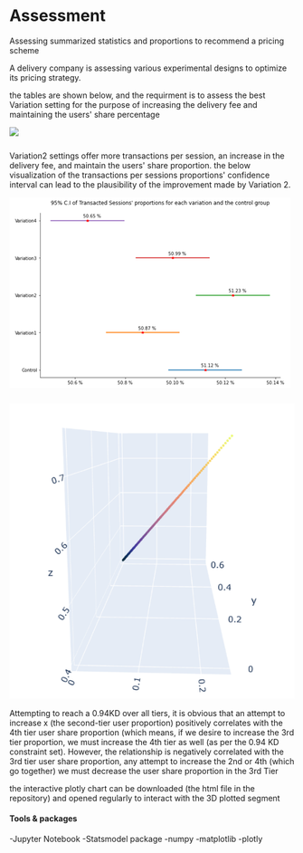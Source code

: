 # Assessment
Assessing summarized statistics and proportions to recommend a pricing scheme 



A delivery company is assessing various experimental designs to optimize its pricing strategy. 

the tables are shown below, and the requirment is to assess the best Variation setting for the purpose of increasing the delivery fee and maintaining the users' share percentage

![](https://github.com/SAB4891/Assessment-/blob/e38a41739bad67a7e74405bf200e9f0b003e9e80/tables.png)

#####
Variation2 settings offer more transactions per session, an increase in the delivery fee, and maintain the users' share proportion. the below visualization of the transactions per sessions proportions' confidence interval can lead to the plausibility of the improvement made by Variation 2. 

![](https://github.com/SAB4891/Assessment/blob/82438ce2d8bf148f862b079ce63e7720045a877b/confidence_intervals.png)



#####

![](https://github.com/SAB4891/Assessment/blob/main/TiersProportions.png)

Attempting to reach a 0.94KD over all tiers, it is obvious that an attempt to increase x (the second-tier user proportion) positively correlates with the 4th tier user share proportion (which means, if we desire to increase the 3rd tier proportion, we must increase the 4th tier as well (as per the 0.94 KD constraint set). However, the relationship is negatively correlated with the 3rd tier user share proportion, any attempt to increase the 2nd or 4th (which go together) we must decrease the user share proportion in the 3rd Tier


the interactive plotly chart can be downloaded (the html file in the repository) and opened regularly to interact with the 3D plotted segment 

<html>
<head>
    <script src="https://cdn.plot.ly/plotly-latest.min.js"></script>
</head>
<body>
    <div id='divPlotly'></div>
    <script>
        var plotly_data = {"data":[{"marker":{"color":[0.4,0.4036363636363637,0.40727272727272723,0.4109090909090909,0.41454545454545466,0.4181818181818182,0.42181818181818187,0.4254545454545454,0.4290909090909091,0.43272727272727274,0.4363636363636364,0.44000000000000006,0.4436363636363637,0.44727272727272727,0.4509090909090909,0.4545454545454546,0.45818181818181813,0.4618181818181818,0.46545454545454545,0.4690909090909091,0.4727272727272728,0.47636363636363643,0.48,0.48363636363636364,0.48727272727272725,0.49090909090909096,0.4945454545454546,0.4981818181818182,0.5018181818181818,0.5054545454545455,0.509090909090909,0.5127272727272727,0.5163636363636364,0.52,0.5236363636363637,0.5272727272727273,0.530909090909091,0.5345454545454545,0.5381818181818181,0.5418181818181819,0.5454545454545455,0.5490909090909091,0.5527272727272727,0.5563636363636364,0.56,0.5636363636363636,0.5672727272727273,0.570909090909091,0.5745454545454546,0.5781818181818182,0.5818181818181818,0.5854545454545454,0.5890909090909091,0.5927272727272728,0.5963636363636364,0.6000000000000001,0.6036363636363636,0.6072727272727273,0.6109090909090908,0.6145454545454545,0.6181818181818182,0.6218181818181818,0.6254545454545455,0.6290909090909091,0.6327272727272728,0.6363636363636364,0.64,0.6436363636363637,0.6472727272727273,0.6509090909090909,0.6545454545454545,0.6581818181818182,0.6618181818181819,0.6654545454545455,0.6690909090909091,0.6727272727272727,0.6763636363636364,0.68,0.6836363636363636,0.6872727272727273,0.6909090909090909,0.6945454545454546,0.6981818181818182,0.7018181818181819,0.7054545454545456,0.7090909090909091,0.7127272727272728,0.7163636363636363,0.72,0.7236363636363636,0.7272727272727273,0.730909090909091,0.7345454545454546,0.7381818181818183,0.7418181818181818,0.7454545454545455,0.7490909090909091,0.7527272727272728,0.7563636363636365,0.76],"colorscale":[[0.0,"rgb(3, 35, 51)"],[0.09090909090909091,"rgb(13, 48, 100)"],[0.18181818181818182,"rgb(53, 50, 155)"],[0.2727272727272727,"rgb(93, 62, 153)"],[0.36363636363636365,"rgb(126, 77, 143)"],[0.45454545454545453,"rgb(158, 89, 135)"],[0.5454545454545454,"rgb(193, 100, 121)"],[0.6363636363636364,"rgb(225, 113, 97)"],[0.7272727272727273,"rgb(246, 139, 69)"],[0.8181818181818182,"rgb(251, 173, 60)"],[0.9090909090909091,"rgb(246, 211, 70)"],[1.0,"rgb(231, 250, 90)"]],"opacity":0.8,"size":2},"mode":"markers","text":["Tier 2 user share prportions","Tier 3 user share prportions","Tier 4 user share prportions"],"x":[0.0,0.0024242424242424242,0.0048484848484848485,0.007272727272727273,0.009696969696969697,0.012121212121212121,0.014545454545454545,0.016969696969696968,0.019393939393939394,0.02181818181818182,0.024242424242424242,0.026666666666666665,0.02909090909090909,0.03151515151515152,0.033939393939393936,0.03636363636363636,0.03878787878787879,0.041212121212121214,0.04363636363636364,0.04606060606060606,0.048484848484848485,0.05090909090909091,0.05333333333333333,0.055757575757575756,0.05818181818181818,0.06060606060606061,0.06303030303030303,0.06545454545454546,0.06787878787878787,0.0703030303030303,0.07272727272727272,0.07515151515151515,0.07757575757575758,0.08,0.08242424242424243,0.08484848484848485,0.08727272727272728,0.08969696969696969,0.09212121212121212,0.09454545454545454,0.09696969696969697,0.0993939393939394,0.10181818181818182,0.10424242424242425,0.10666666666666666,0.10909090909090909,0.11151515151515151,0.11393939393939394,0.11636363636363636,0.11878787878787879,0.12121212121212122,0.12363636363636364,0.12606060606060607,0.12848484848484848,0.13090909090909092,0.13333333333333333,0.13575757575757574,0.13818181818181818,0.1406060606060606,0.14303030303030304,0.14545454545454545,0.1478787878787879,0.1503030303030303,0.15272727272727274,0.15515151515151515,0.15757575757575756,0.16,0.16242424242424242,0.16484848484848486,0.16727272727272727,0.1696969696969697,0.17212121212121212,0.17454545454545456,0.17696969696969697,0.17939393939393938,0.18181818181818182,0.18424242424242424,0.18666666666666668,0.1890909090909091,0.19151515151515153,0.19393939393939394,0.19636363636363635,0.1987878787878788,0.2012121212121212,0.20363636363636364,0.20606060606060606,0.2084848484848485,0.2109090909090909,0.21333333333333332,0.21575757575757576,0.21818181818181817,0.2206060606060606,0.22303030303030302,0.22545454545454546,0.22787878787878788,0.23030303030303031,0.23272727272727273,0.23515151515151514,0.23757575757575758,0.24],"y":[0.6,0.5939393939393939,0.5878787878787879,0.5818181818181818,0.5757575757575757,0.5696969696969697,0.5636363636363636,0.5575757575757576,0.5515151515151515,0.5454545454545454,0.5393939393939393,0.5333333333333333,0.5272727272727272,0.5212121212121212,0.5151515151515151,0.509090909090909,0.503030303030303,0.49696969696969695,0.49090909090909085,0.48484848484848486,0.47878787878787876,0.47272727272727266,0.4666666666666667,0.4606060606060606,0.45454545454545453,0.4484848484848485,0.4424242424242424,0.43636363636363634,0.4303030303030303,0.4242424242424242,0.41818181818181815,0.4121212121212121,0.406060606060606,0.39999999999999997,0.3939393939393939,0.3878787878787878,0.3818181818181818,0.37575757575757573,0.3696969696969697,0.36363636363636365,0.35757575757575755,0.3515151515151515,0.3454545454545454,0.33939393939393936,0.3333333333333333,0.32727272727272727,0.32121212121212117,0.3151515151515151,0.3090909090909091,0.303030303030303,0.29696969696969694,0.2909090909090909,0.2848484848484848,0.2787878787878788,0.2727272727272727,0.26666666666666666,0.2606060606060606,0.2545454545454545,0.24848484848484848,0.24242424242424238,0.23636363636363633,0.23030303030303023,0.22424242424242424,0.21818181818181814,0.2121212121212121,0.20606060606060606,0.19999999999999996,0.19393939393939397,0.18787878787878787,0.18181818181818182,0.17575757575757572,0.16969696969696968,0.16363636363636358,0.15757575757575754,0.1515151515151515,0.1454545454545454,0.1393939393939394,0.1333333333333333,0.12727272727272726,0.12121212121212116,0.11515151515151512,0.10909090909090913,0.10303030303030303,0.09696969696969693,0.09090909090909083,0.08484848484848484,0.07878787878787874,0.07272727272727275,0.06666666666666665,0.06060606060606055,0.054545454545454564,0.048484848484848464,0.042424242424242364,0.036363636363636265,0.030303030303030276,0.024242424242424176,0.018181818181818188,0.012121212121212088,0.006060606060605989,0.0],"z":[0.4,0.4036363636363637,0.40727272727272723,0.4109090909090909,0.41454545454545466,0.4181818181818182,0.42181818181818187,0.4254545454545454,0.4290909090909091,0.43272727272727274,0.4363636363636364,0.44000000000000006,0.4436363636363637,0.44727272727272727,0.4509090909090909,0.4545454545454546,0.45818181818181813,0.4618181818181818,0.46545454545454545,0.4690909090909091,0.4727272727272728,0.47636363636363643,0.48,0.48363636363636364,0.48727272727272725,0.49090909090909096,0.4945454545454546,0.4981818181818182,0.5018181818181818,0.5054545454545455,0.509090909090909,0.5127272727272727,0.5163636363636364,0.52,0.5236363636363637,0.5272727272727273,0.530909090909091,0.5345454545454545,0.5381818181818181,0.5418181818181819,0.5454545454545455,0.5490909090909091,0.5527272727272727,0.5563636363636364,0.56,0.5636363636363636,0.5672727272727273,0.570909090909091,0.5745454545454546,0.5781818181818182,0.5818181818181818,0.5854545454545454,0.5890909090909091,0.5927272727272728,0.5963636363636364,0.6000000000000001,0.6036363636363636,0.6072727272727273,0.6109090909090908,0.6145454545454545,0.6181818181818182,0.6218181818181818,0.6254545454545455,0.6290909090909091,0.6327272727272728,0.6363636363636364,0.64,0.6436363636363637,0.6472727272727273,0.6509090909090909,0.6545454545454545,0.6581818181818182,0.6618181818181819,0.6654545454545455,0.6690909090909091,0.6727272727272727,0.6763636363636364,0.68,0.6836363636363636,0.6872727272727273,0.6909090909090909,0.6945454545454546,0.6981818181818182,0.7018181818181819,0.7054545454545456,0.7090909090909091,0.7127272727272728,0.7163636363636363,0.72,0.7236363636363636,0.7272727272727273,0.730909090909091,0.7345454545454546,0.7381818181818183,0.7418181818181818,0.7454545454545455,0.7490909090909091,0.7527272727272728,0.7563636363636365,0.76],"type":"scatter3d"}],"layout":{"template":{"data":{"histogram2dcontour":[{"type":"histogram2dcontour","colorbar":{"outlinewidth":0,"ticks":""},"colorscale":[[0.0,"#0d0887"],[0.1111111111111111,"#46039f"],[0.2222222222222222,"#7201a8"],[0.3333333333333333,"#9c179e"],[0.4444444444444444,"#bd3786"],[0.5555555555555556,"#d8576b"],[0.6666666666666666,"#ed7953"],[0.7777777777777778,"#fb9f3a"],[0.8888888888888888,"#fdca26"],[1.0,"#f0f921"]]}],"choropleth":[{"type":"choropleth","colorbar":{"outlinewidth":0,"ticks":""}}],"histogram2d":[{"type":"histogram2d","colorbar":{"outlinewidth":0,"ticks":""},"colorscale":[[0.0,"#0d0887"],[0.1111111111111111,"#46039f"],[0.2222222222222222,"#7201a8"],[0.3333333333333333,"#9c179e"],[0.4444444444444444,"#bd3786"],[0.5555555555555556,"#d8576b"],[0.6666666666666666,"#ed7953"],[0.7777777777777778,"#fb9f3a"],[0.8888888888888888,"#fdca26"],[1.0,"#f0f921"]]}],"heatmap":[{"type":"heatmap","colorbar":{"outlinewidth":0,"ticks":""},"colorscale":[[0.0,"#0d0887"],[0.1111111111111111,"#46039f"],[0.2222222222222222,"#7201a8"],[0.3333333333333333,"#9c179e"],[0.4444444444444444,"#bd3786"],[0.5555555555555556,"#d8576b"],[0.6666666666666666,"#ed7953"],[0.7777777777777778,"#fb9f3a"],[0.8888888888888888,"#fdca26"],[1.0,"#f0f921"]]}],"heatmapgl":[{"type":"heatmapgl","colorbar":{"outlinewidth":0,"ticks":""},"colorscale":[[0.0,"#0d0887"],[0.1111111111111111,"#46039f"],[0.2222222222222222,"#7201a8"],[0.3333333333333333,"#9c179e"],[0.4444444444444444,"#bd3786"],[0.5555555555555556,"#d8576b"],[0.6666666666666666,"#ed7953"],[0.7777777777777778,"#fb9f3a"],[0.8888888888888888,"#fdca26"],[1.0,"#f0f921"]]}],"contourcarpet":[{"type":"contourcarpet","colorbar":{"outlinewidth":0,"ticks":""}}],"contour":[{"type":"contour","colorbar":{"outlinewidth":0,"ticks":""},"colorscale":[[0.0,"#0d0887"],[0.1111111111111111,"#46039f"],[0.2222222222222222,"#7201a8"],[0.3333333333333333,"#9c179e"],[0.4444444444444444,"#bd3786"],[0.5555555555555556,"#d8576b"],[0.6666666666666666,"#ed7953"],[0.7777777777777778,"#fb9f3a"],[0.8888888888888888,"#fdca26"],[1.0,"#f0f921"]]}],"surface":[{"type":"surface","colorbar":{"outlinewidth":0,"ticks":""},"colorscale":[[0.0,"#0d0887"],[0.1111111111111111,"#46039f"],[0.2222222222222222,"#7201a8"],[0.3333333333333333,"#9c179e"],[0.4444444444444444,"#bd3786"],[0.5555555555555556,"#d8576b"],[0.6666666666666666,"#ed7953"],[0.7777777777777778,"#fb9f3a"],[0.8888888888888888,"#fdca26"],[1.0,"#f0f921"]]}],"mesh3d":[{"type":"mesh3d","colorbar":{"outlinewidth":0,"ticks":""}}],"scatter":[{"fillpattern":{"fillmode":"overlay","size":10,"solidity":0.2},"type":"scatter"}],"parcoords":[{"type":"parcoords","line":{"colorbar":{"outlinewidth":0,"ticks":""}}}],"scatterpolargl":[{"type":"scatterpolargl","marker":{"colorbar":{"outlinewidth":0,"ticks":""}}}],"bar":[{"error_x":{"color":"#2a3f5f"},"error_y":{"color":"#2a3f5f"},"marker":{"line":{"color":"#E5ECF6","width":0.5},"pattern":{"fillmode":"overlay","size":10,"solidity":0.2}},"type":"bar"}],"scattergeo":[{"type":"scattergeo","marker":{"colorbar":{"outlinewidth":0,"ticks":""}}}],"scatterpolar":[{"type":"scatterpolar","marker":{"colorbar":{"outlinewidth":0,"ticks":""}}}],"histogram":[{"marker":{"pattern":{"fillmode":"overlay","size":10,"solidity":0.2}},"type":"histogram"}],"scattergl":[{"type":"scattergl","marker":{"colorbar":{"outlinewidth":0,"ticks":""}}}],"scatter3d":[{"type":"scatter3d","line":{"colorbar":{"outlinewidth":0,"ticks":""}},"marker":{"colorbar":{"outlinewidth":0,"ticks":""}}}],"scattermapbox":[{"type":"scattermapbox","marker":{"colorbar":{"outlinewidth":0,"ticks":""}}}],"scatterternary":[{"type":"scatterternary","marker":{"colorbar":{"outlinewidth":0,"ticks":""}}}],"scattercarpet":[{"type":"scattercarpet","marker":{"colorbar":{"outlinewidth":0,"ticks":""}}}],"carpet":[{"aaxis":{"endlinecolor":"#2a3f5f","gridcolor":"white","linecolor":"white","minorgridcolor":"white","startlinecolor":"#2a3f5f"},"baxis":{"endlinecolor":"#2a3f5f","gridcolor":"white","linecolor":"white","minorgridcolor":"white","startlinecolor":"#2a3f5f"},"type":"carpet"}],"table":[{"cells":{"fill":{"color":"#EBF0F8"},"line":{"color":"white"}},"header":{"fill":{"color":"#C8D4E3"},"line":{"color":"white"}},"type":"table"}],"barpolar":[{"marker":{"line":{"color":"#E5ECF6","width":0.5},"pattern":{"fillmode":"overlay","size":10,"solidity":0.2}},"type":"barpolar"}],"pie":[{"automargin":true,"type":"pie"}]},"layout":{"autotypenumbers":"strict","colorway":["#636efa","#EF553B","#00cc96","#ab63fa","#FFA15A","#19d3f3","#FF6692","#B6E880","#FF97FF","#FECB52"],"font":{"color":"#2a3f5f"},"hovermode":"closest","hoverlabel":{"align":"left"},"paper_bgcolor":"white","plot_bgcolor":"#E5ECF6","polar":{"bgcolor":"#E5ECF6","angularaxis":{"gridcolor":"white","linecolor":"white","ticks":""},"radialaxis":{"gridcolor":"white","linecolor":"white","ticks":""}},"ternary":{"bgcolor":"#E5ECF6","aaxis":{"gridcolor":"white","linecolor":"white","ticks":""},"baxis":{"gridcolor":"white","linecolor":"white","ticks":""},"caxis":{"gridcolor":"white","linecolor":"white","ticks":""}},"coloraxis":{"colorbar":{"outlinewidth":0,"ticks":""}},"colorscale":{"sequential":[[0.0,"#0d0887"],[0.1111111111111111,"#46039f"],[0.2222222222222222,"#7201a8"],[0.3333333333333333,"#9c179e"],[0.4444444444444444,"#bd3786"],[0.5555555555555556,"#d8576b"],[0.6666666666666666,"#ed7953"],[0.7777777777777778,"#fb9f3a"],[0.8888888888888888,"#fdca26"],[1.0,"#f0f921"]],"sequentialminus":[[0.0,"#0d0887"],[0.1111111111111111,"#46039f"],[0.2222222222222222,"#7201a8"],[0.3333333333333333,"#9c179e"],[0.4444444444444444,"#bd3786"],[0.5555555555555556,"#d8576b"],[0.6666666666666666,"#ed7953"],[0.7777777777777778,"#fb9f3a"],[0.8888888888888888,"#fdca26"],[1.0,"#f0f921"]],"diverging":[[0,"#8e0152"],[0.1,"#c51b7d"],[0.2,"#de77ae"],[0.3,"#f1b6da"],[0.4,"#fde0ef"],[0.5,"#f7f7f7"],[0.6,"#e6f5d0"],[0.7,"#b8e186"],[0.8,"#7fbc41"],[0.9,"#4d9221"],[1,"#276419"]]},"xaxis":{"gridcolor":"white","linecolor":"white","ticks":"","title":{"standoff":15},"zerolinecolor":"white","automargin":true,"zerolinewidth":2},"yaxis":{"gridcolor":"white","linecolor":"white","ticks":"","title":{"standoff":15},"zerolinecolor":"white","automargin":true,"zerolinewidth":2},"scene":{"xaxis":{"backgroundcolor":"#E5ECF6","gridcolor":"white","linecolor":"white","showbackground":true,"ticks":"","zerolinecolor":"white","gridwidth":2},"yaxis":{"backgroundcolor":"#E5ECF6","gridcolor":"white","linecolor":"white","showbackground":true,"ticks":"","zerolinecolor":"white","gridwidth":2},"zaxis":{"backgroundcolor":"#E5ECF6","gridcolor":"white","linecolor":"white","showbackground":true,"ticks":"","zerolinecolor":"white","gridwidth":2}},"shapedefaults":{"line":{"color":"#2a3f5f"}},"annotationdefaults":{"arrowcolor":"#2a3f5f","arrowhead":0,"arrowwidth":1},"geo":{"bgcolor":"white","landcolor":"#E5ECF6","subunitcolor":"white","showland":true,"showlakes":true,"lakecolor":"white"},"title":{"x":0.05},"mapbox":{"style":"light"}}},"margin":{"l":0,"r":0,"b":0,"t":0},"title":{"text":"usershare proportions' segment interval for a 0.94KD"}}}
        Plotly.react('divPlotly', plotly_data.data, plotly_data.layout);
    </script>
</body>

</html>

#### Tools & packages 

-Jupyter Notebook
-Statsmodel package
-numpy
-matplotlib
-plotly

